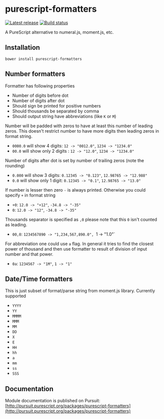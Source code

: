 # purescript-formatters

[![Latest release](http://img.shields.io/github/release/slamdata/purescript-formatters.svg)](https://github.com/slamdata/purescript-formatters/releases)
[![Build status](https://travis-ci.org/slamdata/purescript-formatters.svg?branch=master)](https://travis-ci.org/slamdata/purescript-formatters)

A PureScript alternative to numeral.js, moment.js, etc.

## Installation

```
bower install purescript-formatters
```

## Number formatters

Formatter has following properties
+ Number of digits before dot
+ Number of digits after dot
+ Should sign be printed for positive numbers
+ Should thousands be separated by comma
+ Should output string have abbreviations (like `K` or `M`)

Number will be padded with zeros to have at least this number of leading zeros.
This doesn't restrict number to have more digits then leading zeros in format string.
+ `0000.0` will show 4 digits: `12 -> "0012.0"`, `1234 -> "1234.0"`
+ `00.0` will show only 2 digits : `12 -> "12.0"`, `1234 -> "1234.0"`

Number of digits after dot is set by number of trailing zeros (note the rounding)
+ `0.000` will show 3 digits: `0.12345 -> "0.123"`, `12.98765 -> "12.988"`
+ `0.0` will show only 1 digit: `0.12345 -> "0.1"`, `12.98765 -> "13.0"`

If number is lesser then zero `-` is always printed. Otherwise you could specify `+` in format string
+ `+0`: `12.0 -> "+12"`, `-34.8 -> "-35"`
+ `0`: `12.0 -> "12"`, `-34.8 -> "-35"`

Thousands separator is specified as `,0` please note that this `0` isn't counted as leading.
+ `00,0`: `1234567890 -> "1,234,567,890.0", `1 -> "1.0"`

For abbreviation one could use `a` flag. In general it tries to find the closest power of thousand and
then use formatter to result of division of input number and that power.
+ `0a`: `1234567 -> "1M"`, `1 -> "1"`

## Date/Time formatters

This is just subset of format/parse string from moment.js library. Currently supported
+ `YYYY`
+ `YY`
+ `MMMM`
+ `MMM`
+ `MM`
+ `DD`
+ `X`
+ `E`
+ `HH`
+ `hh`
+ `a`
+ `mm`
+ `ss`
+ `SSS`

## Documentation

Module documentation is published on Pursuit: [http://pursuit.purescript.org/packages/purescript-formatters](http://pursuit.purescript.org/packages/purescript-formatters)
